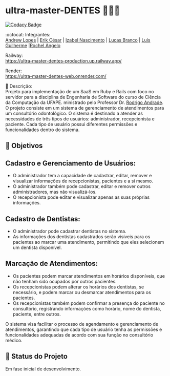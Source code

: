 # ultra-master-DENTES 👨‍⚕️🦷

[![Codacy Badge](https://app.codacy.com/project/badge/Grade/40b7875f164e47a3b3ca81eb1d1c4d2f)](https://app.codacy.com/gh/atividade-es/ultra-master-DENTES/dashboard?utm_source=gh&utm_medium=referral&utm_content=&utm_campaign=Badge_grade)

:octocat: Integrantes:\
[Andrew Lopes](https://github.com/andrewlopes11) | [Erik César](https://github.com/Kire87) | [Izabel Nascimento](https://github.com/izabelnascimento) | [Lucas Branco](https://github.com/LBranco27) | [Luís Guilherme](https://github.com/Nidhoggui) |[Rochel Angelo](https://github.com/rochelangelo)

Railway:\
https://ultra-master-dentes-production.up.railway.app/

Render:\
https://ultra-master-dentes-web.onrender.com/

📄 Descrição:\
Projeto para implementação de um SaaS em Ruby e Rails com foco no servidor para a disciplina de Engenharia de Software do curso de Ciência da Computação da UFAPE. ministrado pelo Professor Dr. [Rodrigo Andrade](https://github.com/rcaa). O projeto consiste em um sistema de gerenciamento de atendimentos para um consultório odontológico. O sistema é destinado a atender as necessidades de três tipos de usuários: administrador, recepcionista e paciente. Cada tipo de usuário possui diferentes permissões e funcionalidades dentro do sistema.

## :round_pushpin: Objetivos

## Cadastro e Gerenciamento de Usuários:

-   O administrador tem a capacidade de cadastrar, editar, remover e visualizar informações de recepcionistas, pacientes e a si mesmo.
-   O administrador também pode cadastrar, editar e remover outros administradores, mas não visualizá-los.
-   O recepcionista pode editar e visualizar apenas as suas próprias informações.

## Cadastro de Dentistas:

-   O administrador pode cadastrar dentistas no sistema.
-   As informações dos dentistas cadastrados serão visíveis para os pacientes ao marcar uma atendimento, permitindo que eles selecionem um dentista disponível.

## Marcação de Atendimentos:

-   Os pacientes podem marcar atendimentos em horários disponíveis, que não tenham sido ocupados por outros pacientes.
-   Os recepcionistas podem alterar os horários dos dentistas, se necessário, e podem marcar ou desmarcar atendimentos para os pacientes.
-   Os recepcionistas também podem confirmar a presença do paciente no consultório, registrando informações como horário, nome do dentista, paciente, entre outros.

O sistema visa facilitar o processo de agendamento e gerenciamento de atendimentos, garantindo que cada tipo de usuário tenha as permissões e funcionalidades adequadas de acordo com sua função no consultório médico.

## :construction: Status do Projeto
Em fase inicial de desenvolvimento.




